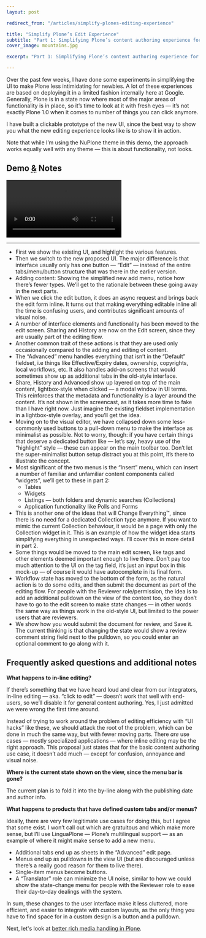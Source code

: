 ```yaml
---
layout: post

redirect_from: "/articles/simplify-plones-editing-experience"

title: "Simplify Plone’s Edit Experience"
subtitle: "Part 1: Simplifying Plone’s content authoring experience for end-users"
cover_image: mountains.jpg

excerpt: "Part 1: Simplifying Plone’s content authoring experience for end-users"

---
```


<span>Over the past</span> few weeks, I have done some experiments in simplifying the UI to make Plone less intimidating for newbies. A lot of these experiences are based on deploying it in a limited fashion internally here at Google. Generally, Plone is in a state now where most of the major areas of functionality is in place, so it’s time to look at it with fresh eyes — it’s not exactly Plone 1.0 when it comes to number of things you can click anymore.

I have built a clickable prototype of the new UI, since the best way to show you what the new editing experience looks like is to show it in action.

Note that while I’m using the NuPlone theme in this demo, the approach works equally well with any theme — this is about functionality, not looks.

## Demo <abbr title="and">&amp;</abbr> Notes

<video src="/media/simplify-edit-ui.mov" autoplay></video>

***

* First we show the existing UI, and highlight the various features.
* Then we switch to the new proposed UI. The major difference is that interface usually only has one button — “Edit” — instead of the entire tabs/menu/button structure that was there in the earlier version.
* Adding content: Showing the simplified new add menu, notice how there’s fewer types. We’ll get to the rationale between these going away in the next parts.
* When we click the edit button, it does an async request and brings back the edit form inline. It turns out that making everything editable inline all the time is confusing users, and contributes significant amounts of visual noise.
* A number of interface elements and functionality has been moved to the edit screen. Sharing and History are now on the Edit screen, since they are usually part of the editing flow.
* Another common trait of these actions is that they are used only occasionally compared to the adding and editing of content.
* The “Advanced” menu handles everything that isn’t in the “Default” fieldset, i.e things like Effective/Expiry dates, ownership, copyrights, local workflows, etc. It also handles add-on screens that would sometimes show up as additional tabs in the old-style interface.
* Share, History and Advanced show up layered on top of the main content, lightbox-style when clicked — a modal window in UI terms. This reinforces that the metadata and functionality is a layer around the content. It’s not shown in the screencast, as it takes more time to fake than I have right now. Just imagine the existing fieldset implementation in a lightbox-style overlay, and you’ll get the idea.
* Moving on to the visual editor, we have collapsed down some less-commonly used buttons to a pull-down menu to make the interface as minimalist as possible. Not to worry, though: if you have certain things that deserve a dedicated button like — let’s say, heavy use of the “highlight” style — these can appear on the main toolbar too. Don’t let the super-minimalist button setup distract you at this point, it’s there to illustrate the concept.
* Most significant of the two menus is the “Insert” menu, which can insert a number of familiar and unfamiliar content components called “widgets”, we’ll get to these in part 2:
  *   Tables
  *   Widgets
  *   Listings — both folders and dynamic searches (Collections)
  *   Application functionality like Polls and Forms
* This is another one of the ideas that will Change Everything™, since there is no need for a dedicated Collection type anymore. If you want to mimic the current Collection behaviour, it would be a page with only the Collection widget in it. This is an example of how the widget idea starts simplifying everything in unexpected ways. I’ll cover this in more detail in part 2.
* Some things would be moved to the main edit screen, like tags and other elements deemed important enough to live there. Don’t pay too much attention to the UI on the tag field, it’s just an input box in this mock-up — of course it would have autocomplete in its final form.
* Workflow state has moved to the bottom of the form, as the natural action is to do some edits, and then submit the document as part of the editing flow. For people with the Reviewer role/permission, the idea is to add an additional pulldown on the view of the content too, so they don’t have to go to the edit screen to make state changes — in other words the same way as things work in the old-style UI, but limited to the power users that are reviewers.
* We show how you would submit the document for review, and Save it. The current thinking is that changing the state would show a review comment string field next to the pulldown, so you could enter an optional comment to go along with it.

## Frequently asked questions and additional notes

**What happens to in-line editing?**

If there’s something that we have heard loud and clear from our integrators, in-line editing — aka. “click to edit” — doesn’t work that well with end-users, so we’ll disable it for general content authoring. Yes, I just admitted we were wrong the first time around.

Instead of trying to work around the problem of editing efficiency with “UI hacks” like these, we should attack the root of the problem, which can be done in much the same way, but with fewer moving parts. There *are* use cases — mostly specialized applications — where inline editing may be the right approach. This proposal just states that for the basic content authoring use case, it doesn’t add much — except for confusion, annoyance and visual noise.

**Where is the current state shown on the view, since the menu bar is gone?**

The current plan is to fold it into the by-line along with the publishing date and author info.

**What happens to products that have defined custom tabs and/or menus?**

Ideally, there are very few legitimate use cases for doing this, but I agree that some exist. I won’t call out which are gratuitous and which make more sense, but I’ll use LinguaPlone — Plone’s multilingual support — as an example of where it might make sense to add a new menu.

*   Additional tabs end up as sheets in the “Advanced” edit page.
*   Menus end up as pulldowns in the view UI (but are discouraged unless there’s a really good reason for them to live there).
*   Single-item menus become buttons.
*   A “Translator” role can minimize the UI noise, similar to how we could show the state-change menu for people with the Reviewer role to ease their day-to-day dealings with the system.

In sum, these changes to the user interface make it less cluttered, more efficient, and easier to integrate with custom layouts, as the only thing you have to find space for in a custom design is a button and a pulldown.

Next, let's look at [better rich media handling in Plone].

[the introduction]: /simplifying-plone
[Movie showing the new approach]: /media/simplify-edit-ui.mov
[better rich media handling in Plone]: /plone-rich-media